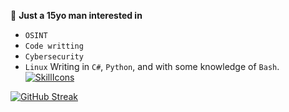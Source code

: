 👨 <b>Just a 15yo man interested in </b>
- <code>OSINT</code>
- <code>Code writting</code>
- <code>Cybersecurity</code>
- <code>Linux</code>
Writing in <code>C#</code>, <code>Python</code>, and with some knowledge of <code>Bash</code>.
[![SkillIcons](https://skillicons.dev/icons?i=cs,py,mongodb,bash,discord,telegram)](https://skillicons.dev)<br/>

[![GitHub Streak](https://streak-stats.demolab.com/?user=1gualt&theme=dark)](https://git.io/streak-stats)

